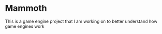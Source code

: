 # Mammoth

This is a game engine project that I am working on to better understand how game engines work

